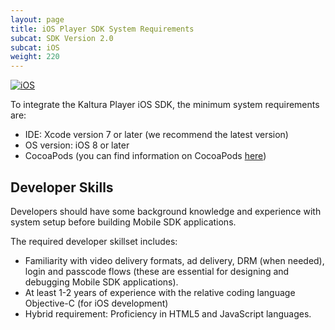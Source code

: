 ```yaml
---
layout: page
title: iOS Player SDK System Requirements
subcat: SDK Version 2.0
subcat: iOS
weight: 220
---
```


[![iOS](https://img.shields.io/badge/iOS-Supported-green.svg)](https://github.com/kaltura/player-sdk-native-ios)

To integrate the Kaltura Player iOS SDK, the minimum system requirements are:
* IDE: Xcode version 7 or later (we recommend the latest version) 
* OS version: iOS 8 or later
* CocoaPods (you can find information on CocoaPods [here](www.cocoapods.org))

## Developer Skills  
Developers should have some background knowledge and experience with system setup before building Mobile SDK applications. 

The required developer skillset includes:
* Familiarity with video delivery formats, ad delivery, DRM (when needed), login and passcode flows (these are essential for designing and debugging Mobile SDK applications).
* At least 1-2 years of experience with the relative coding language Objective-C (for iOS development)
* Hybrid requirement: Proficiency in HTML5 and JavaScript languages.


  

